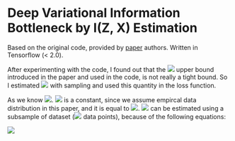 # Deep Variational Information Bottleneck by I(Z, X) Estimation

Based on the original code, provided by [paper](https://arxiv.org/abs/1612.00410) authors. Written in Tensorflow (< 2.0).

After experimenting with the code, I found out that the <img src="https://render.githubusercontent.com/render/math?math=I(Z, X)"> upper bound introduced in the paper and used in the code, is not really a tight bound.
So I estimated <img src="https://render.githubusercontent.com/render/math?math=I(Z, X)"> with sampling and used this quantity in the loss function.

As we know <img src="https://render.githubusercontent.com/render/math?math=I(Z, X) = H(X) - H(X | Z)">.
<img src="https://render.githubusercontent.com/render/math?math=H(X)"> is a constant, since we assume empircal data distribution in this paper, and it is equal to <img src="https://render.githubusercontent.com/render/math?math=\log N">.
<img src="https://render.githubusercontent.com/render/math?math=H(X | Z)"> can be estimated using a subsample of dataset (<img src="https://render.githubusercontent.com/render/math?math=M"> data points), because of the following equations:

<img src="https://render.githubusercontent.com/render/math?math=H(X | Z) = \mathbb{E}_{p(z, x)} [-\log p(x | z)] = -\mathbb{E}_{p(z, x)} [\log p(z | x) p(x) - \log \sum_{i=1}^{M} p(z | x_i) p(x_i)] = -\mathbb{E}_{x \sim p(x), z \sim p(z | x)} [\log p(z | x) - \log \sum_{i=1}^{M} p(z | x_i)]">
